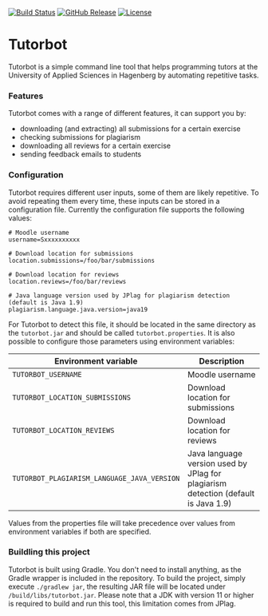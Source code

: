 [![Build Status](https://img.shields.io/github/workflow/status/simonschiller/tutorbot/CI)](https://github.com/simonschiller/tutorbot/actions) 
[![GitHub Release](https://img.shields.io/github/v/release/simonschiller/tutorbot)](https://github.com/simonschiller/tutorbot/releases)
[![License](https://img.shields.io/github/license/simonschiller/tutorbot)](https://github.com/simonschiller/tutorbot/blob/master/LICENSE)

# Tutorbot

Tutorbot is a simple command line tool that helps programming tutors at the University of Applied Sciences in Hagenberg by automating repetitive tasks. 

### Features

Tutorbot comes with a range of different features, it can support you by:

* downloading (and extracting) all submissions for a certain exercise
* checking submissions for plagiarism
* downloading all reviews for a certain exercise
* sending feedback emails to students 

### Configuration

Tutorbot requires different user inputs, some of them are likely repetitive. To avoid repeating them every time, these inputs can be stored in a configuration file. Currently the configuration file supports the following values:

```properties
# Moodle username
username=Sxxxxxxxxxx

# Download location for submissions
location.submissions=/foo/bar/submissions

# Download location for reviews
location.reviews=/foo/bar/reviews

# Java language version used by JPlag for plagiarism detection (default is Java 1.9)
plagiarism.language.java.version=java19
```

For Tutorbot to detect this file, it should be located in the same directory as the `tutorbot.jar` and should be called `tutorbot.properties`. It is also possible to configure those parameters using environment variables:

| Environment variable | Description |
| --- | --- |
| `TUTORBOT_USERNAME` | Moodle username |
| `TUTORBOT_LOCATION_SUBMISSIONS` | Download location for submissions |
| `TUTORBOT_LOCATION_REVIEWS` | Download location for reviews |
| `TUTORBOT_PLAGIARISM_LANGUAGE_JAVA_VERSION` | Java language version used by JPlag for plagiarism detection (default is Java 1.9) |

Values from the properties file will take precedence over values from environment variables if both are specified. 

### Buildling this project

Tutorbot is built using Gradle. You don't need to install anything, as the Gradle wrapper is included in the repository. To build the project, simply execute `./gradlew jar`, the resulting JAR file will be located under `/build/libs/tutorbot.jar`. Please note that a JDK with version 11 or higher is required to build and run this tool, this limitation comes from JPlag. 
